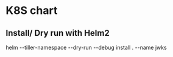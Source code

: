 # K8S chart

## Install/ Dry run with Helm2
helm --tiller-namespace <namespace> --dry-run --debug install . --name jwks